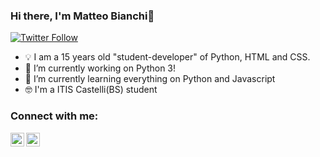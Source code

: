 


### Hi there, I'm Matteo Bianchi👋
[![Twitter Follow](https://img.shields.io/twitter/follow/MBMatteoBianchi?color=1DA1F2&logo=twitter&style=for-the-badge)](https://twitter.com/intent/follow?original_referer=https%3A%2F%2Fgithub.com%2FcodeSTACKr&screen_name=MBMatteoBianchi)

- 💡 I am a 15 years old "student-developer" of Python, HTML and CSS.
- 🔭 I’m currently working on Python 3!
- 🌱 I’m currently learning everything on Python and Javascript 
- 🤓 I'm a ITIS Castelli(BS) student


### Connect with me:
[<img align="left" alt="codeSTACKr | Twitter" width="22px" src="https://cdn.jsdelivr.net/npm/simple-icons@v3/icons/twitter.svg" />][twitter]
[<img align="left" alt="codeSTACKr | LinkedIn" width="22px" src="https://cdn.jsdelivr.net/npm/simple-icons@v3/icons/linkedin.svg" />][linkedin]

<br />



[twitter]: https://twitter.com/MBMatteoBianchi
[linkedin]: https://www.linkedin.com/in/matteo-bianchi-197a191b3/

